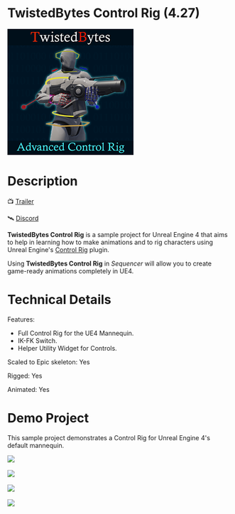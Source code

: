 # TwistedBytes Control Rig (4.27)

![](_docs/logo.png)

# Description

📺 [Trailer](https://youtu.be/npszioSXJ0Y)

🛰 [Discord](https://discord.twistedbytes.net/)

**TwistedBytes Control Rig** is a sample project for Unreal Engine 4 that aims to help in learning how to make animations and to rig characters using Unreal Engine's [Control Rig](https://docs.unrealengine.com/5.0/en-US/control-rig-in-unreal-engine/) plugin.

Using **TwistedBytes Control Rig** in _Sequencer_ will allow you to create game-ready animations completely in UE4.

# Technical Details

Features:

-   Full Control Rig for the UE4 Mannequin.
-   IK-FK Switch.
-   Helper Utility Widget for Controls.

Scaled to Epic skeleton: Yes

Rigged: Yes

Animated: Yes

# Demo Project

This sample project demonstrates a Control Rig for Unreal Engine 4's default mannequin.

![](_docs/screenshot_01.png)

![](_docs/screenshot_02.png)

![](_docs/screenshot_03.png)

![](_docs/screenshot_04.png)
